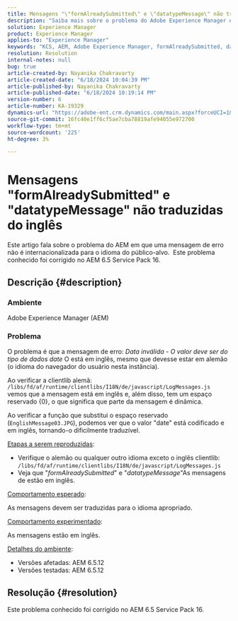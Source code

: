 ```yaml
---
title: Mensagens "\"formAlreadySubmitted\" e \"datatypeMessage\" não traduzidas do inglês"
description: "Saiba mais sobre o problema do Adobe Experience Manager em que as mensagens não são internacionalizadas."
solution: Experience Manager
product: Experience Manager
applies-to: "Experience Manager"
keywords: "KCS, AEM, Adobe Experience Manager, formAlreadySubmitted, datatypeMessage, não traduzido do inglês, Perguntas frequentes"
resolution: Resolution
internal-notes: null
bug: true
article-created-by: Nayanika Chakravarty
article-created-date: "6/18/2024 10:04:39 PM"
article-published-by: Nayanika Chakravarty
article-published-date: "6/18/2024 10:19:14 PM"
version-number: 6
article-number: KA-19329
dynamics-url: "https://adobe-ent.crm.dynamics.com/main.aspx?forceUCI=1&pagetype=entityrecord&etn=knowledgearticle&id=623a0fbf-be2d-ef11-840a-000d3a5b439f"
source-git-commit: 16fc40e1ff6cf5ae7cba78819afe94055e972700
workflow-type: tm+mt
source-wordcount: '225'
ht-degree: 3%

---
```


# Mensagens &quot;formAlreadySubmitted&quot; e &quot;datatypeMessage&quot; não traduzidas do inglês


Este artigo fala sobre o problema do AEM em que uma mensagem de erro não é internacionalizada para o idioma do público-alvo.  Este problema conhecido foi corrigido no AEM 6.5 Service Pack 16.

## Descrição {#description}


### Ambiente

Adobe Experience Manager (AEM)

### Problema

O problema é que a mensagem de erro: *Data inválida - O valor deve ser do tipo de dados date* O está em inglês, mesmo que devesse estar em alemão (o idioma do navegador do usuário nesta instância).

Ao verificar a clientlib alemã: `/libs/fd/af/runtime/clientlibs/I18N/de/javascript/LogMessages.js` vemos que a mensagem está em inglês e, além disso, tem um espaço reservado {0}, o que significa que parte da mensagem é dinâmica.

Ao verificar a função que substitui o espaço reservado (`EnglishMessage03.JPG`), podemos ver que o valor &quot;date&quot; está codificado e em inglês, tornando-o dificilmente traduzível.

<u>Etapas a serem reproduzidas</u>:

- Verifique o alemão ou qualquer outro idioma exceto o inglês clientlib: `/libs/fd/af/runtime/clientlibs/I18N/de/javascript/LogMessages.js`
- Veja que &quot;*formAlreadySubmitted*&quot; e &quot;*datatypeMessage*&quot;As mensagens de estão em inglês.


<u>Comportamento esperado</u>:

As mensagens devem ser traduzidas para o idioma apropriado.

<u>Comportamento experimentado</u>:

As mensagens estão em inglês.

<u>Detalhes do ambiente</u>:

- Versões afetadas: AEM 6.5.12
- Versões testadas: AEM 6.5.12



## Resolução {#resolution}


Este problema conhecido foi corrigido no AEM 6.5 Service Pack 16.
